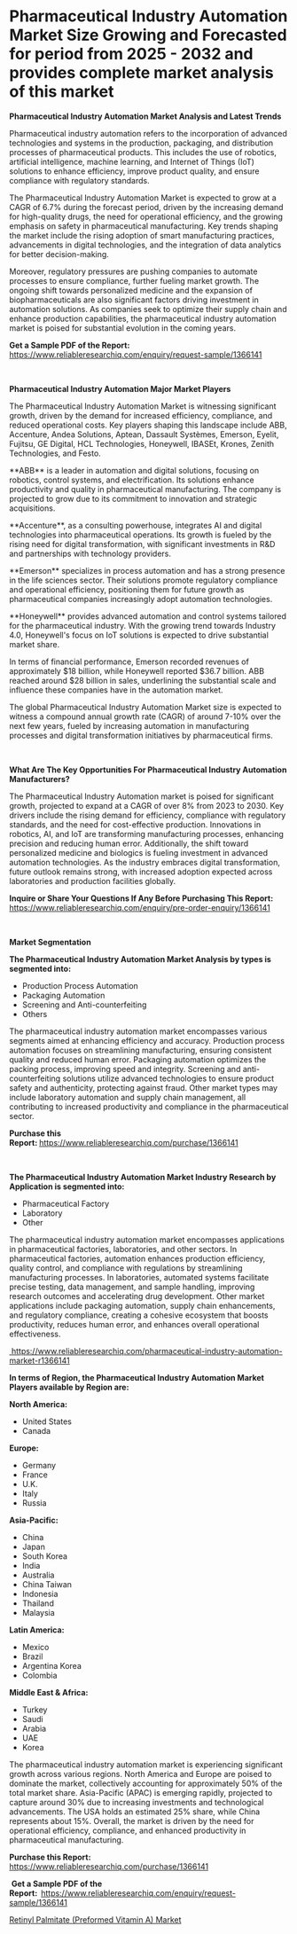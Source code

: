<p><h1>Pharmaceutical Industry Automation Market Size Growing and Forecasted for period from 2025 - 2032 and provides complete market analysis of this market</h1></p><p><strong>Pharmaceutical Industry Automation Market Analysis and Latest Trends</strong></p>
<p><p>Pharmaceutical industry automation refers to the incorporation of advanced technologies and systems in the production, packaging, and distribution processes of pharmaceutical products. This includes the use of robotics, artificial intelligence, machine learning, and Internet of Things (IoT) solutions to enhance efficiency, improve product quality, and ensure compliance with regulatory standards.</p><p>The Pharmaceutical Industry Automation Market is expected to grow at a CAGR of 6.7% during the forecast period, driven by the increasing demand for high-quality drugs, the need for operational efficiency, and the growing emphasis on safety in pharmaceutical manufacturing. Key trends shaping the market include the rising adoption of smart manufacturing practices, advancements in digital technologies, and the integration of data analytics for better decision-making.</p><p>Moreover, regulatory pressures are pushing companies to automate processes to ensure compliance, further fueling market growth. The ongoing shift towards personalized medicine and the expansion of biopharmaceuticals are also significant factors driving investment in automation solutions. As companies seek to optimize their supply chain and enhance production capabilities, the pharmaceutical industry automation market is poised for substantial evolution in the coming years.</p></p>
<p><strong>Get a Sample PDF of the Report:&nbsp;</strong> <a href="https://www.reliableresearchiq.com/enquiry/request-sample/1366141?utm_campaign=2335&utm_medium=2&utm_source=Github&utm_content=ia&utm_term=22032025&utm_id=pharmaceutical-industry-automation">https://www.reliableresearchiq.com/enquiry/request-sample/1366141</a></p>
<p>&nbsp;</p>
<p><strong>Pharmaceutical Industry Automation Major Market Players</strong></p>
<p><p>The Pharmaceutical Industry Automation Market is witnessing significant growth, driven by the demand for increased efficiency, compliance, and reduced operational costs. Key players shaping this landscape include ABB, Accenture, Andea Solutions, Aptean, Dassault Systèmes, Emerson, Eyelit, Fujitsu, GE Digital, HCL Technologies, Honeywell, IBASEt, Krones, Zenith Technologies, and Festo.</p><p>**ABB** is a leader in automation and digital solutions, focusing on robotics, control systems, and electrification. Its solutions enhance productivity and quality in pharmaceutical manufacturing. The company is projected to grow due to its commitment to innovation and strategic acquisitions.</p><p>**Accenture**, as a consulting powerhouse, integrates AI and digital technologies into pharmaceutical operations. Its growth is fueled by the rising need for digital transformation, with significant investments in R&D and partnerships with technology providers.</p><p>**Emerson** specializes in process automation and has a strong presence in the life sciences sector. Their solutions promote regulatory compliance and operational efficiency, positioning them for future growth as pharmaceutical companies increasingly adopt automation technologies.</p><p>**Honeywell** provides advanced automation and control systems tailored for the pharmaceutical industry. With the growing trend towards Industry 4.0, Honeywell's focus on IoT solutions is expected to drive substantial market share.</p><p>In terms of financial performance, Emerson recorded revenues of approximately $18 billion, while Honeywell reported $36.7 billion. ABB reached around $28 billion in sales, underlining the substantial scale and influence these companies have in the automation market.</p><p>The global Pharmaceutical Industry Automation Market size is expected to witness a compound annual growth rate (CAGR) of around 7-10% over the next few years, fueled by increasing automation in manufacturing processes and digital transformation initiatives by pharmaceutical firms.</p></p>
<p>&nbsp;</p>
<p><strong>What Are The Key Opportunities For Pharmaceutical Industry Automation Manufacturers?</strong></p>
<p><p>The Pharmaceutical Industry Automation market is poised for significant growth, projected to expand at a CAGR of over 8% from 2023 to 2030. Key drivers include the rising demand for efficiency, compliance with regulatory standards, and the need for cost-effective production. Innovations in robotics, AI, and IoT are transforming manufacturing processes, enhancing precision and reducing human error. Additionally, the shift toward personalized medicine and biologics is fueling investment in advanced automation technologies. As the industry embraces digital transformation, future outlook remains strong, with increased adoption expected across laboratories and production facilities globally.</p></p>
<p><strong>Inquire or Share Your Questions If Any Before Purchasing This Report:</strong> <a href="https://www.reliableresearchiq.com/enquiry/pre-order-enquiry/1366141?utm_campaign=2335&utm_medium=2&utm_source=Github&utm_content=ia&utm_term=22032025&utm_id=pharmaceutical-industry-automation">https://www.reliableresearchiq.com/enquiry/pre-order-enquiry/1366141</a></p>
<p>&nbsp;</p>
<p><strong>Market Segmentation</strong></p>
<p><strong>The Pharmaceutical Industry Automation Market Analysis by types is segmented into:</strong></p>
<p><ul><li>Production Process Automation</li><li>Packaging Automation</li><li>Screening and Anti-counterfeiting</li><li>Others</li></ul></p>
<p><p>The pharmaceutical industry automation market encompasses various segments aimed at enhancing efficiency and accuracy. Production process automation focuses on streamlining manufacturing, ensuring consistent quality and reduced human error. Packaging automation optimizes the packing process, improving speed and integrity. Screening and anti-counterfeiting solutions utilize advanced technologies to ensure product safety and authenticity, protecting against fraud. Other market types may include laboratory automation and supply chain management, all contributing to increased productivity and compliance in the pharmaceutical sector.</p></p>
<p><strong>Purchase this Report:&nbsp;</strong><a href="https://www.reliableresearchiq.com/purchase/1366141?utm_campaign=2335&utm_medium=2&utm_source=Github&utm_content=ia&utm_term=22032025&utm_id=pharmaceutical-industry-automation">https://www.reliableresearchiq.com/purchase/1366141</a></p>
<p>&nbsp;</p>
<p><strong>The Pharmaceutical Industry Automation Market Industry Research by Application is segmented into:</strong></p>
<p><ul><li>Pharmaceutical Factory</li><li>Laboratory</li><li>Other</li></ul></p>
<p><p>The pharmaceutical industry automation market encompasses applications in pharmaceutical factories, laboratories, and other sectors. In pharmaceutical factories, automation enhances production efficiency, quality control, and compliance with regulations by streamlining manufacturing processes. In laboratories, automated systems facilitate precise testing, data management, and sample handling, improving research outcomes and accelerating drug development. Other market applications include packaging automation, supply chain enhancements, and regulatory compliance, creating a cohesive ecosystem that boosts productivity, reduces human error, and enhances overall operational effectiveness.</p></p>
<p><a href="https://www.reliableresearchiq.com/pharmaceutical-industry-automation-market-r1366141?utm_campaign=2335&utm_medium=2&utm_source=Github&utm_content=ia&utm_term=22032025&utm_id=pharmaceutical-industry-automation">&nbsp;https://www.reliableresearchiq.com/pharmaceutical-industry-automation-market-r1366141</a></p>
<p><strong>In terms of Region, the Pharmaceutical Industry Automation Market Players available by Region are:</strong></p>
<p>
    <p> <strong> North America: </strong>
        <ul>
            <li>United States</li>
            <li>Canada</li>
        </ul>
        </p> 
    <p> <strong> Europe: </strong>
        <ul>
            <li>Germany</li>
            <li>France</li>
            <li>U.K.</li>
            <li>Italy</li>
            <li>Russia</li>
        </ul>
        </p> 
    <p> <strong> Asia-Pacific: </strong>
        <ul>
            <li>China</li>
            <li>Japan</li>
            <li>South Korea</li>
            <li>India</li>
            <li>Australia</li>
            <li>China Taiwan</li>
            <li>Indonesia</li>
            <li>Thailand</li>
            <li>Malaysia</li>
        </ul>
        </p> 
    <p> <strong> Latin America: </strong>
        <ul>
            <li>Mexico</li>
            <li>Brazil</li>
            <li>Argentina Korea</li>
            <li>Colombia</li>
        </ul>
        </p> 
    <p> <strong> Middle East & Africa: </strong>
        <ul>
            <li>Turkey</li>
            <li>Saudi</li>
            <li>Arabia</li>
            <li>UAE</li>
            <li>Korea</li>
        </ul>
    </p>
    </p>
<p><p>The pharmaceutical industry automation market is experiencing significant growth across various regions. North America and Europe are poised to dominate the market, collectively accounting for approximately 50% of the total market share. Asia-Pacific (APAC) is emerging rapidly, projected to capture around 30% due to increasing investments and technological advancements. The USA holds an estimated 25% share, while China represents about 15%. Overall, the market is driven by the need for operational efficiency, compliance, and enhanced productivity in pharmaceutical manufacturing.</p></p>
<p><strong>Purchase this Report: </strong><a href="https://www.reliableresearchiq.com/purchase/1366141?utm_campaign=2335&utm_medium=2&utm_source=Github&utm_content=ia&utm_term=22032025&utm_id=pharmaceutical-industry-automation">https://www.reliableresearchiq.com/purchase/1366141</a></p>
<p>&nbsp;<strong>Get a Sample PDF of the Report:&nbsp;&nbsp;</strong><a href="https://www.reliableresearchiq.com/enquiry/request-sample/1366141?utm_campaign=2335&utm_medium=2&utm_source=Github&utm_content=ia&utm_term=22032025&utm_id=pharmaceutical-industry-automation">https://www.reliableresearchiq.com/enquiry/request-sample/1366141</a></p>
<p><strong></strong></p>
<p><p><a href="https://github.com/shirleenfraker87/Market-Research-Report-List-1/blob/main/retinyl-palmitate-preformed-vitamin-a-market.md?utm_campaign=2335&utm_medium=2&utm_source=Github&utm_content=ia&utm_term=22032025&utm_id=pharmaceutical-industry-automation">Retinyl Palmitate (Preformed Vitamin A) Market</a></p></p>